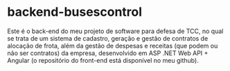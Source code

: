 # backend-busescontrol
Este é o back-end do meu projeto de software para defesa de TCC, no qual se trata de um sistema de cadastro, geração e gestão de contratos de alocação de frota, além da gestão de despesas e receitas (que podem ou não ser contratos) da empresa, desenvolvido em  ASP .NET Web API + Angular (o repositório do front-end está disponível no meu github).
